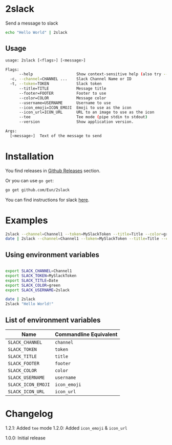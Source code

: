 # 2slack

Send a message to slack

```bash
echo "Hello World" | 2slack
```

## Usage
```bash
usage: 2slack [<flags>] [<message>]

Flags:
      --help                   Show context-sensitive help (also try --help-long and --help-man).
  -c, --channel=CHANNEL ...    Slack Channel Name or ID
  -t, --token=TOKEN            Slack token
      --title=TITLE            Message title
      --footer=FOOTER          Footer to use
      --color=COLOR            Message color
      --username=USERNAME      Username to use
      --icon_emoji=ICON_EMOJI  Emoji to use as the icon
      --icon_url=ICON_URL      URL to an image to use as the icon
      --tee                    Tee mode (pipe stdin to stdout)
      --version                Show application version.

Args:
  [<message>]  Text of the message to send

```

# Installation
You find releases in [Github Releases](https://github.com/Eun/2slack/releases) section.

Or you can use `go get`:
```bash
go get github.com/Eun/2slack
```

You can find instructions for slack [here](slack/README.md).

# Examples

```bash
2slack --channel=Channel1 --token=MySlackToken --title=Title --color=green "Hello from 2slack"
date | 2slack --channel=Channel1 --token=MySlackToken --title=Title --color=ff0000
```

## Using environment variables
```bash

export SLACK_CHANNEL=Channel1
export SLACK_TOKEN=MySlackToken
export SLACK_TITLE=Date
export SLACK_COLOR=green
export SLACK_USERNAME=2slack

date | 2slack
2slack "Hello World!"
```

## List of environment variables
| Name               | Commandline Equivalent |
|--------------------|------------------------|
| `SLACK_CHANNEL`    | `channel`              |
| `SLACK_TOKEN`      | `token`                |
| `SLACK_TITLE`      | `title`                |
| `SLACK_FOOTER`     | `footer`               |
| `SLACK_COLOR`      | `color`                |
| `SLACK_USERNAME`   | `username`             |
| `SLACK_ICON_EMOJI` | `icon_emoji`           |
| `SLACK_ICON_URL`   | `icon_url`             |


# Changelog
1.2.1: Added `tee` mode
1.2.0: Added `icon_emoji` & `icon_url`

1.0.0: Initial release